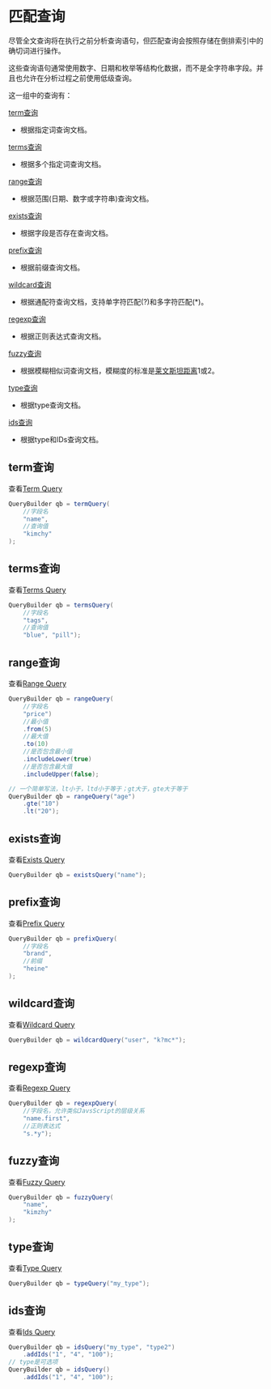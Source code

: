# 匹配查询

尽管全文查询将在执行之前分析查询语句，但匹配查询会按照存储在倒排索引中的确切词进行操作。

这些查询语句通常使用数字、日期和枚举等结构化数据，而不是全字符串字段。并且也允许在分析过程之前使用低级查询。

这一组中的查询有：

[term查询](#term查询)

- 根据指定词查询文档。

[terms查询](#terms查询)

- 根据多个指定词查询文档。

[range查询](#range查询)

- 根据范围(日期、数字或字符串)查询文档。

[exists查询](#exists查询)

- 根据字段是否存在查询文档。

[prefix查询](#prefix查询)

- 根据前缀查询文档。

[wildcard查询](#wildcard查询)

- 根据通配符查询文档，支持单字符匹配(?)和多字符匹配(*)。

[regexp查询](#regexp查询)

- 根据正则表达式查询文档。

[fuzzy查询](#fuzzy查询)

- 根据模糊相似词查询文档，模糊度的标准是[莱文斯坦距离](https://baike.baidu.com/item/%E8%8E%B1%E6%96%87%E6%96%AF%E5%9D%A6%E8%B7%9D%E7%A6%BB/14448097?fr=aladdin)1或2。

[type查询](#type查询)

- 根据type查询文档。

[ids查询](#ids查询)

- 根据type和IDs查询文档。

## term查询

查看[Term Query](https://www.elastic.co/guide/en/elasticsearch/reference/5.6/query-dsl-term-query.html)

```java
QueryBuilder qb = termQuery(
    //字段名
    "name",   
    //查询值
    "kimchy"   
);
```

## terms查询

查看[Terms Query](https://www.elastic.co/guide/en/elasticsearch/reference/5.6/query-dsl-terms-query.html)

```java
QueryBuilder qb = termsQuery(
    //字段名
    "tags",
    //查询值
    "blue", "pill");  
```

## range查询

查看[Range Query](https://www.elastic.co/guide/en/elasticsearch/reference/5.6/query-dsl-range-query.html)

```java
QueryBuilder qb = rangeQuery(
    //字段名
    "price")   
    //最小值
    .from(5) 
    //最大值                           
    .to(10)        
    //是否包含最小值                     
    .includeLower(true)                 
    //是否包含最大值
    .includeUpper(false); 
```

```java
// 一个简单写法，lt小于，ltd小于等于；gt大于，gte大于等于
QueryBuilder qb = rangeQuery("age")   
    .gte("10")                        
    .lt("20");        
```

## exists查询

查看[Exists Query](https://www.elastic.co/guide/en/elasticsearch/reference/5.6/query-dsl-exists-query.html)

```java
QueryBuilder qb = existsQuery("name");  
```

## prefix查询

查看[Prefix Query](https://www.elastic.co/guide/en/elasticsearch/reference/5.6/query-dsl-prefix-query.html)

```java
QueryBuilder qb = prefixQuery(
    //字段名    
    "brand",    
    //前缀
    "heine"     
);
```

## wildcard查询

查看[Wildcard Query](https://www.elastic.co/guide/en/elasticsearch/reference/5.6/query-dsl-wildcard-query.html)

```java
QueryBuilder qb = wildcardQuery("user", "k?mc*");
```

## regexp查询

查看[Regexp Query](https://www.elastic.co/guide/en/elasticsearch/reference/5.6/query-dsl-regexp-query.html)

```java
QueryBuilder qb = regexpQuery(
    //字段名，允许类似JavsScript的层级关系    
    "name.first",        
    //正则表达式
    "s.*y");             
```

## fuzzy查询

查看[Fuzzy Query](https://www.elastic.co/guide/en/elasticsearch/reference/5.6/query-dsl-fuzzy-query.html)

```java
QueryBuilder qb = fuzzyQuery(
    "name",     
    "kimzhy"    
);
```

## type查询

查看[Type Query](https://www.elastic.co/guide/en/elasticsearch/reference/5.6/query-dsl-type-query.html)

```java
QueryBuilder qb = typeQuery("my_type"); 
```

## ids查询

查看[Ids Query](https://www.elastic.co/guide/en/elasticsearch/reference/5.6/query-dsl-ids-query.html)

```java
QueryBuilder qb = idsQuery("my_type", "type2")
    .addIds("1", "4", "100");
// type是可选项
QueryBuilder qb = idsQuery() 
    .addIds("1", "4", "100");
```
